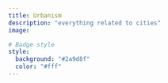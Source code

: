 ```yaml
---
title: Urbanism
description: "everything related to cities"
image:

# Badge style
style:
  background: "#2a9d8f"
  color: "#fff"
---
```

